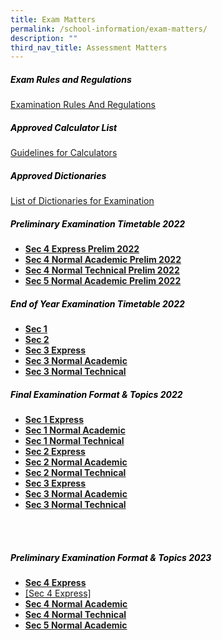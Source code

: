 ```yaml
---
title: Exam Matters
permalink: /school-information/exam-matters/
description: ""
third_nav_title: Assessment Matters
---
```

<h5 style="color:black">Exam Rules and Regulations</h5>

[Examination Rules And Regulations](/files/Examination-Rules-And-Regulations.pdf)

<h5 style="color:black">Approved Calculator List</h5>

[Guidelines for Calculators](/files/guidelines_calculators.pdf)

<h5 style="color:black">Approved Dictionaries</h5>

[List of Dictionaries for Examination](/files/list_of_dictionaries_for_examination.pdf)



<h5 style="color:black">Preliminary Examination Timetable 2022</h5>

*   **[Sec 4 Express Prelim 2022](/files/S4Exp-Prelim-TT-22-1.pdf)**
*   **[Sec 4 Normal Academic Prelim 2022](/files/S4NA-Prelim-TT-22-1.pdf)**
*   **[Sec 4 Normal Technical Prelim 2022](/files/S4NT-Prelim-TT-22.pdf)**
*   **[Sec 5 Normal Academic Prelim 2022](/files/Sec-5-NA-Prelim-TT-22-1.pdf)**

<h5 style="color:black">End of Year Examination Timetable 2022
</h5>

*   **[Sec 1](/files/EYE_TT_22-_Sec-1-2.pdf)**
*   **[Sec 2](/files/EYE_TT_22-_Sec-2-2.pdf)**
*   **[Sec 3 Express](/files/EYE_TT_22-_3-EXPRESS-2.pdf)**
*   **[Sec 3 Normal Academic](/files/EYE_TT_22_3NA-3.pdf)**
*   **[Sec 3 Normal Technical](/files/EYE_TT_22-_3NT-3.pdf)**


<h5 style="color:black">Final Examination Format &amp; Topics 2022</h5>

*   **[Sec 1 Express](/files/Gan-Eng-Seng-School_SEC-1EXP-1.pdf)**
*   **[Sec 1 Normal Academic](/files/Gan-Eng-Seng-School_SEC-1NA-1.pdf)**
*   **[Sec 1 Normal Technical](/files/Gan-Eng-Seng-School_1NT-1.pdf)**
*   **[Sec 2 Express](/files/GAN-ENG-SENG_2-EXPRESS.pdf)**
*   **[Sec 2 Normal Academic](/files/Gan-Eng-Seng-School_2NA-1.pdf)**
*   **[Sec 2 Normal Technical](/files/Gan-Eng-Seng-School_2NT-1.pdf)**
*   **[Sec 3 Express](/files/Gan-Eng-Seng-School_3EXPRESS.pdf)**
*   **[Sec 3 Normal Academic](/files/Gan-Eng-Seng-School_3NA-1.pdf)**
*   **[Sec 3 Normal Technical](/files/GAN-ENG-SENG_3NT.pdf)**

<br>
<br>
<h5 style="color:black">Preliminary Examination  Format &amp; Topics 2023</h5>

*   **[Sec 4 Express](/files/Gan-Eng-Seng-School_SEC-1EXP-1.pdf)**
*   [[Sec 4 Express]](/files/4e%20prelim%20topic%20&amp;%20format%2023.pdf)
*   **[Sec 4 Normal Academic](/files/Gan-Eng-Seng-School_SEC-1NA-1.pdf)**
*   **[Sec 4 Normal Technical](/files/Gan-Eng-Seng-School_1NT-1.pdf)**
*   **[Sec 5 Normal Academic](/files/GAN-ENG-SENG_2-EXPRESS.pdf)**